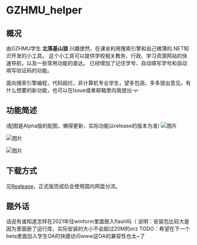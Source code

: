 # GZHMU_helper

## 概况
由GZHMU学生 **北落基山狼** 兴趣使然，在课余利用搜索引擎和自己微薄的.NET知识开发的小工具。
这个小工具可以提供学校相关教务、行政、学习资源网站的快速导航，以及一些常用功能的直达。
已经增加了记住学号、自动填写学号和自动填写验证码的功能。

面向搜索引擎编程，代码超烂，非计算机专业学生，望多包涵，多多提出意见。有什么想要的新功能，也可以在Issue或者邮箱里向我提出-v-

## 功能简述
(配图是Alpha版的配图，懒得更新，实际功能以release的版本为准)
![图片](https://user-images.githubusercontent.com/84665734/119258653-337ecc80-bbfd-11eb-8bd0-228e0591edc0.png)

![图片](https://user-images.githubusercontent.com/84665734/119258665-3e396180-bbfd-11eb-94dd-5804fb6359cd.png)

![图片](https://user-images.githubusercontent.com/84665734/119258676-501b0480-bbfd-11eb-9c15-de8fb763bafc.png)

## 下载方式
见[Realease](https://github.com/setsuna-dayo/GZHMU_helper/releases/download/v0.3.1-beta/GZHMU_Helper_Installer_v0.3.1-beta.exe)，正式版完成后会使用国内网盘分流。

## 题外话
话说有谁知道怎样在2021年往winform里面嵌入flash吗（
说明：安装包比较大是因为里面嵌了运行库，实际安装的大小不会超过20M的orz
TODO：希望在下一个beta里面加入学生OA的快捷访问www这OA的兼容性也太~了
